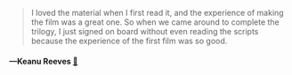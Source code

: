 > I loved the material when I first read it, and the experience of making the film was a great one. So when we came around to complete the trilogy, I just signed on board without even reading the scripts because the experience of the first film was so good.
  #### —Keanu Reeves [:scroll:](undefined)